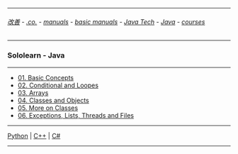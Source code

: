 
---

###### [改善](https://github.com/ttltrk/0C/blob/master/README.MD) - [.co.](https://github.com/ttltrk/PRG/blob/master/CODING.MD) - [manuals](https://github.com/ttltrk/PRG/blob/master/MAN.MD) - [basic manuals](https://github.com/ttltrk/PRG/blob/master/MANUALS.MD) - [Java Tech](https://github.com/ttltrk/PRG/blob/master/JAVA/DOC/JT/JT.MD) - [Java](https://github.com/ttltrk/PRG/blob/master/JAVA/DOC/OJM/OJM.MD) - [courses](https://github.com/ttltrk/PRG/blob/master/JAVA/DOC/CM/JT.MD)

---

### Sololearn - Java

---

* [01. Basic Concepts](https://github.com/ttltrk/PRG/blob/master/JAVA/DOC/SL/01/01.MD)
* [02. Conditional and Loopes](https://github.com/ttltrk/PRG/blob/master/JAVA/DOC/SL/02/02.MD)
* [03. Arrays](https://github.com/ttltrk/PRG/blob/master/JAVA/DOC/SL/03/03.MD)
* [04. Classes and Objects](https://github.com/ttltrk/PRG/blob/master/JAVA/DOC/SL/04/04.MD)
* [05. More on Classes](https://github.com/ttltrk/PRG/blob/master/JAVA/DOC/SL/05/05.MD)
* [06. Exceptions, Lists, Threads and Files](https://github.com/ttltrk/PRG/blob/master/JAVA/DOC/SL/06/06.MD)

---

[Python](https://github.com/ttltrk/PRG/blob/master/PY/DOC/SOLOLEARN_PY.MD) | 
[C++](https://github.com/ttltrk/PRG/blob/master/C/DOC/CPP/COURSES/SOLOLEARN/SOLOLEARN.MD) |
[C#]()

---
